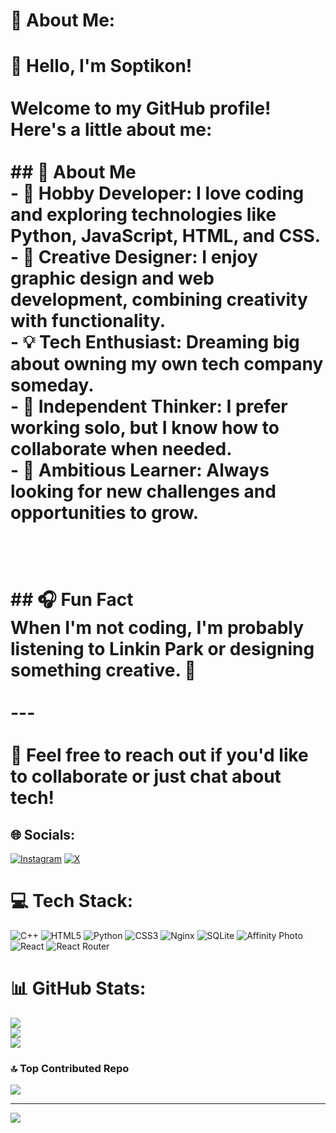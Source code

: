 # 💫 About Me:
# 👋 Hello, I'm Soptikon!  <br><br>Welcome to my GitHub profile! Here's a little about me:  <br><br>## 🚀 About Me  <br>- 🔧 **Hobby Developer**: I love coding and exploring technologies like **Python**, **JavaScript**, **HTML**, and **CSS**.  <br>- 🎨 **Creative Designer**: I enjoy graphic design and web development, combining creativity with functionality.  <br>- 💡 **Tech Enthusiast**: Dreaming big about owning my own tech company someday.  <br>- 🤖 **Independent Thinker**: I prefer working solo, but I know how to collaborate when needed.  <br>- 🎯 **Ambitious Learner**: Always looking for new challenges and opportunities to grow.  <br><br><br><br>## 🎧 Fun Fact  <br>When I'm not coding, I'm probably listening to Linkin Park or designing something creative. 🎵  <br><br>---<br><br>💬 Feel free to reach out if you'd like to collaborate or just chat about tech!  


## 🌐 Socials:
[![Instagram](https://img.shields.io/badge/Instagram-%23E4405F.svg?logo=Instagram&logoColor=white)](https://instagram.com/soptikon) [![X](https://img.shields.io/badge/X-black.svg?logo=X&logoColor=white)](https://x.com/soptikon) 

# 💻 Tech Stack:
![C++](https://img.shields.io/badge/c++-%2300599C.svg?style=for-the-badge&logo=c%2B%2B&logoColor=white) ![HTML5](https://img.shields.io/badge/html5-%23E34F26.svg?style=for-the-badge&logo=html5&logoColor=white) ![Python](https://img.shields.io/badge/python-3670A0?style=for-the-badge&logo=python&logoColor=ffdd54) ![CSS3](https://img.shields.io/badge/css3-%231572B6.svg?style=for-the-badge&logo=css3&logoColor=white) ![Nginx](https://img.shields.io/badge/nginx-%23009639.svg?style=for-the-badge&logo=nginx&logoColor=white) ![SQLite](https://img.shields.io/badge/sqlite-%2307405e.svg?style=for-the-badge&logo=sqlite&logoColor=white) ![Affinity Photo](https://img.shields.io/badge/affinityphoto-%237E4DD2.svg?style=for-the-badge&logo=affinity-photo&logoColor=white) ![React](https://img.shields.io/badge/react-%2320232a.svg?style=for-the-badge&logo=react&logoColor=%2361DAFB) ![React Router](https://img.shields.io/badge/React_Router-CA4245?style=for-the-badge&logo=react-router&logoColor=white)
# 📊 GitHub Stats:
![](https://github-readme-stats.vercel.app/api?username=soptikon&theme=dark&hide_border=false&include_all_commits=false&count_private=false)<br/>
![](https://github-readme-streak-stats.herokuapp.com/?user=soptikon&theme=dark&hide_border=false)<br/>
![](https://github-readme-stats.vercel.app/api/top-langs/?username=soptikon&theme=dark&hide_border=false&include_all_commits=false&count_private=false&layout=compact)

### 🔝 Top Contributed Repo
![](https://github-contributor-stats.vercel.app/api?username=soptikon&limit=5&theme=dark&combine_all_yearly_contributions=true)

---
[![](https://visitcount.itsvg.in/api?id=soptikon&icon=0&color=1)](https://visitcount.itsvg.in)
